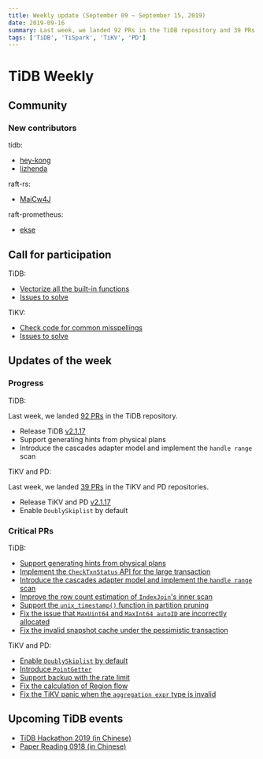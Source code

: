```yaml
---
title: Weekly update (September 09 ~ September 15, 2019)
date: 2019-09-16
summary: Last week, we landed 92 PRs in the TiDB repository and 39 PRs in the TiKV and PD repositories.
tags: ['TiDB', 'TiSpark', 'TiKV', 'PD']
---
```


# TiDB Weekly

## Community

### New contributors

tidb:

* [hey-kong](https://github.com/hey-kong)
* [lizhenda](https://github.com/lizhenda)

raft-rs:

* [MaiCw4J](https://github.com/MaiCw4J)

raft-prometheus:

* [ekse](https://github.com/ekse)

## Call for participation

TiDB:

* [Vectorize all the built-in functions](https://github.com/pingcap/tidb/issues/12058)
* [Issues to solve](https://github.com/pingcap/tidb/issues?q=is%3Aissue+is%3Aopen+label%3A%22help+wanted%22)

TiKV:

* [Check code for common misspellings](https://github.com/tikv/tikv/issues/5456)
* [Issues to solve](https://github.com/tikv/tikv/labels/S%3A%20HelpWanted)

## Updates of the week

### Progress

TiDB:

Last week, we landed [92 PRs](https://github.com/pingcap/tidb/pulls?utf8=%E2%9C%93&q=is%3Apr+is%3Amerged+merged%3A2019-09-09..2019-09-15+) in the TiDB repository.

* Release TiDB [v2.1.17](https://pingcap.com/docs/v3.0/releases/2.1.17/)
* Support generating hints from physical plans
* Introduce the cascades adapter model and implement the `handle range` scan

TiKV and PD:

Last week, we landed [39 PRs](https://github.com/search?p=3&q=repo%3Atikv%2Ftikv+repo%3Apingcap%2Fpd+is%3Apr+is%3Amerged+merged%3A2019-09-09..2019-09-15&type=Issues) in the TiKV and PD repositories.

* Release TiKV and PD [v2.1.17](https://pingcap.com/docs/v3.0/releases/2.1.17/)
* Enable `DoublySkiplist` by default

### Critical PRs

TiDB:

* [Support generating hints from physical plans](https://github.com/pingcap/tidb/pull/11936)
* [Implement the `CheckTxnStatus` API for the large transaction](https://github.com/pingcap/tidb/pull/11974)
* [Introduce the cascades adapter model and implement the `handle range` scan](https://github.com/pingcap/tidb/pull/11566)
* [Improve the row count estimation of `IndexJoin`'s inner scan](https://github.com/pingcap/tidb/pull/12085)
* [Support the `unix_timestamp()` function in partition pruning](https://github.com/pingcap/tidb/pull/12035)
* [Fix the issue that `MaxUint64` and `MaxInt64 autoID` are incorrectly allocated](https://github.com/pingcap/tidb/pull/12119)
* [Fix the invalid snapshot cache under the pessimistic transaction](https://github.com/pingcap/tidb/pull/12147)

TiKV and PD:

* [Enable `DoublySkiplist` by default](https://github.com/tikv/tikv/pull/5430)
* [Introduce `PointGetter`](https://github.com/tikv/tikv/pull/5424)
* [Support backup with the rate limit](https://github.com/tikv/tikv/pull/5451)
* [Fix the calculation of Region flow](https://github.com/pingcap/pd/pull/1688)
* [Fix the TiKV panic when the `aggregation expr` type is invalid](https://github.com/tikv/tikv/pull/5429)

## Upcoming TiDB events

* [TiDB Hackathon 2019 (in Chinese)](https://github.com/pingcap/presentations/tree/master/hackathon-2019/)
* [Paper Reading 0918 (in Chinese)](https://github.com/pingcap/presentations/blob/master/paper-reading.md)
